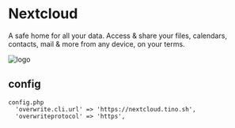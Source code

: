 # Nextcloud

A safe home for all your data. Access & share your files, calendars, contacts, mail & more from any device, on your terms.

![logo](https://cdn.rawgit.com/nextcloud/docker/80dd587d847b184ba95d7187a2a7a56ae4cbbb7b/logo.svg)


## config
```
config.php
  'overwrite.cli.url' => 'https://nextcloud.tino.sh',
  'overwriteprotocol' => 'https',
```
